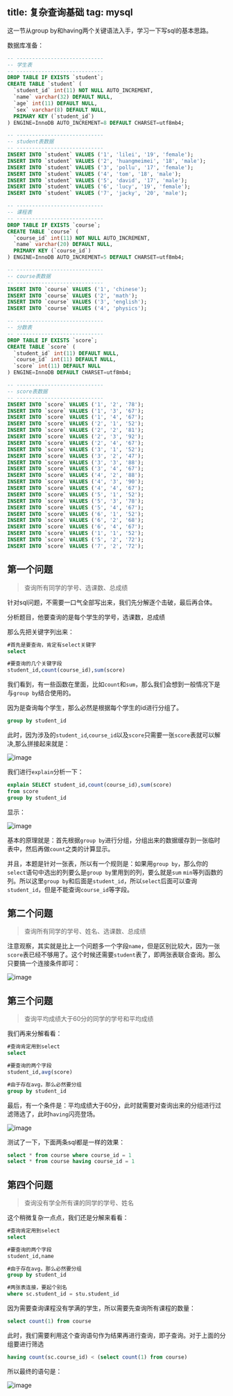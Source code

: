title: 复杂查询基础
tag: mysql
---
这一节从group by和having两个关键语法入手，学习一下写sql的基本思路。
<!-- more -->

数据库准备：

```sql
-- ----------------------------
-- 学生表
-- ----------------------------
DROP TABLE IF EXISTS `student`;
CREATE TABLE `student` (
  `student_id` int(11) NOT NULL AUTO_INCREMENT,
  `name` varchar(32) DEFAULT NULL,
  `age` int(11) DEFAULT NULL,
  `sex` varchar(8) DEFAULT NULL,
  PRIMARY KEY (`student_id`)
) ENGINE=InnoDB AUTO_INCREMENT=8 DEFAULT CHARSET=utf8mb4;

-- ----------------------------
-- student表数据
-- ----------------------------
INSERT INTO `student` VALUES ('1', 'lilei', '19', 'female');
INSERT INTO `student` VALUES ('2', 'huangmeimei', '18', 'male');
INSERT INTO `student` VALUES ('3', 'pollu', '17', 'female');
INSERT INTO `student` VALUES ('4', 'tom', '18', 'male');
INSERT INTO `student` VALUES ('5', 'david', '17', 'male');
INSERT INTO `student` VALUES ('6', 'lucy', '19', 'female');
INSERT INTO `student` VALUES ('7', 'jacky', '20', 'male');

-- ----------------------------
-- 课程表
-- ----------------------------
DROP TABLE IF EXISTS `course`;
CREATE TABLE `course` (
  `course_id` int(11) NOT NULL AUTO_INCREMENT,
  `name` varchar(20) DEFAULT NULL,
  PRIMARY KEY (`course_id`)
) ENGINE=InnoDB AUTO_INCREMENT=5 DEFAULT CHARSET=utf8mb4;

-- ----------------------------
-- course表数据
-- ----------------------------
INSERT INTO `course` VALUES ('1', 'chinese');
INSERT INTO `course` VALUES ('2', 'math');
INSERT INTO `course` VALUES ('3', 'english');
INSERT INTO `course` VALUES ('4', 'physics');

-- ----------------------------
-- 分数表
-- ----------------------------
DROP TABLE IF EXISTS `score`;
CREATE TABLE `score` (
  `student_id` int(11) DEFAULT NULL,
  `course_id` int(11) DEFAULT NULL,
  `score` int(11) DEFAULT NULL
) ENGINE=InnoDB DEFAULT CHARSET=utf8mb4;

-- ----------------------------
-- score表数据
-- ----------------------------
INSERT INTO `score` VALUES ('1', '2', '78');
INSERT INTO `score` VALUES ('1', '3', '67');
INSERT INTO `score` VALUES ('1', '4', '67');
INSERT INTO `score` VALUES ('2', '1', '52');
INSERT INTO `score` VALUES ('2', '2', '81');
INSERT INTO `score` VALUES ('2', '3', '92');
INSERT INTO `score` VALUES ('2', '4', '67');
INSERT INTO `score` VALUES ('3', '1', '52');
INSERT INTO `score` VALUES ('3', '2', '47');
INSERT INTO `score` VALUES ('3', '3', '88');
INSERT INTO `score` VALUES ('3', '4', '67');
INSERT INTO `score` VALUES ('4', '2', '88');
INSERT INTO `score` VALUES ('4', '3', '90');
INSERT INTO `score` VALUES ('4', '4', '67');
INSERT INTO `score` VALUES ('5', '1', '52');
INSERT INTO `score` VALUES ('5', '3', '78');
INSERT INTO `score` VALUES ('5', '4', '67');
INSERT INTO `score` VALUES ('6', '1', '52');
INSERT INTO `score` VALUES ('6', '2', '68');
INSERT INTO `score` VALUES ('6', '4', '67');
INSERT INTO `score` VALUES ('1', '1', '52');
INSERT INTO `score` VALUES ('5', '2', '72');
INSERT INTO `score` VALUES ('7', '2', '72');
```

## 第一个问题

> 查询所有同学的学号、选课数、总成绩

针对sql问题，不需要一口气全部写出来，我们先分解逐个击破，最后再合体。

分析题目，他要查询的是每个学生的学号，选课数，总成绩

那么先把关键字列出来：


```sql
#首先是要查询，肯定有select关键字
select

#要查询的几个关键字段
student_id,count(course_id),sum(score)
```

我们看到，有一些函数在里面，比如`count`和`sum`，那么我们会想到一般情况下是与`group by`结合使用的。

因为是查询每个学生，那么必然是根据每个学生的id进行分组了。


```sql
group by student_id
```

此时，因为涉及的`student_id`,`course_id`以及`score`只需要一张`score`表就可以解决,那么拼接起来就是：

![image](http://bloghello.oursnail.cn/mysql10-0.png)

我们进行`explain`分析一下：


```sql
explain SELECT student_id,count(course_id),sum(score)
from score
group by student_id
```

显示：

![image](http://bloghello.oursnail.cn/mysql10-4.png)

基本的原理就是：首先根据`group by`进行分组，分组出来的数据缓存到一张临时表中，然后再做`count`之类的计算显示。

并且，本题是针对一张表，所以有一个规则是：如果用`group by`，那么你的`select`语句中选出的列要么是`group by`里用到的列，要么就是`sum` `min`等列函数的列。所以这里`group by`和后面是`student_id`，所以`select`后面可以查询`student_id`，但是不能查询`course_id`等字段。


## 第二个问题

> 查询所有同学的学号、姓名、选课数、总成绩

注意观察，其实就是比上一个问题多一个字段`name`，但是区别比较大，因为一张`score`表已经不够用了。这个时候还需要`student`表了，即两张表联合查询。那么只要搞一个连接条件即可：

![image](http://bloghello.oursnail.cn/mysql10-1.png)

## 第三个问题

> 查询平均成绩大于60分的同学的学号和平均成绩

我们再来分解看看：

```sql
#查询肯定用到select
select 

#要查询的两个字段
student_id,avg(score) 

#由于存在avg，那么必然要分组
group by student_id
```

最后，有一个条件是：平均成绩大于60分，此时就需要对查询出来的分组进行过滤筛选了，此时`having`闪亮登场。

![image](http://bloghello.oursnail.cn/mysql10-2.png)

测试了一下，下面两条sql都是一样的效果：


```sql
select * from course where course_id = 1
select * from course having course_id = 1
```


## 第四个问题

> 查询没有学全所有课的同学的学号、姓名

这个稍微复杂一点点，我们还是分解来看看：

```sql
#查询肯定用到select
select 

#要查询的两个字段
student_id,name

#由于存在avg，那么必然要分组
group by student_id

#两张表连接，要起个别名
where sc.student_id = stu.student_id
```

因为需要查询课程没有学满的学生，所以需要先查询所有课程的数量：

```sql
select count(1) from course
```

此时，我们需要利用这个查询语句作为结果再进行查询，即子查询。对于上面的分组要进行筛选

```sql
having count(sc.course_id) < (select count(1) from course)
```

所以最终的语句是：

![image](http://bloghello.oursnail.cn/mysql10-3.png)

